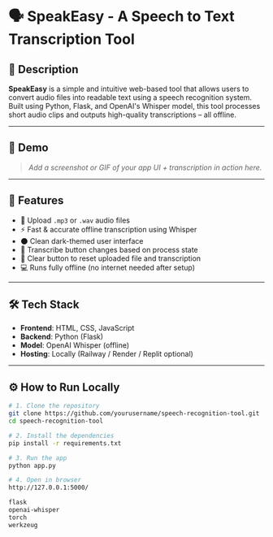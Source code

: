 # 🗣️ SpeakEasy - A Speech to Text Transcription Tool

## 🎯 Description

**SpeakEasy** is a simple and intuitive web-based tool that allows users to convert audio files into readable text using a speech recognition system. Built using Python, Flask, and OpenAI's Whisper model, this tool processes short audio clips and outputs high-quality transcriptions – all offline.

---

## 📸 Demo

> _Add a screenshot or GIF of your app UI + transcription in action here._

---

## 🧠 Features

- 🎤 Upload `.mp3` or `.wav` audio files  
- ⚡ Fast & accurate offline transcription using Whisper  
- 🌑 Clean dark-themed user interface  
- 🔘 Transcribe button changes based on process state  
- 🧹 Clear button to reset uploaded file and transcription  
- 💻 Runs fully offline (no internet needed after setup)

---

## 🛠️ Tech Stack

- **Frontend**: HTML, CSS, JavaScript  
- **Backend**: Python (Flask)  
- **Model**: OpenAI Whisper (offline)  
- **Hosting**: Locally (Railway / Render / Replit optional)

---

## ⚙️ How to Run Locally

```bash
# 1. Clone the repository
git clone https://github.com/yourusername/speech-recognition-tool.git
cd speech-recognition-tool

# 2. Install the dependencies
pip install -r requirements.txt

# 3. Run the app
python app.py

# 4. Open in browser
http://127.0.0.1:5000/

flask
openai-whisper
torch
werkzeug
